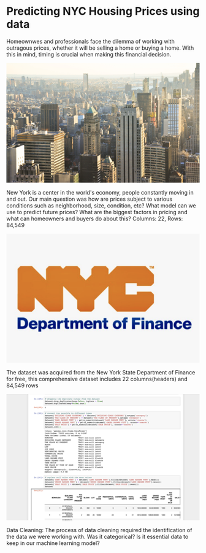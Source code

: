 # Predicting NYC Housing Prices using data

Homeownwes and professionals face the dilemma of working with outragous prices, whether it will be selling a home or buying a home. With this in mind, timing is crucial when making this financial decision.

<img src="images/jose-sanchez-JHrcLW42Q1Y-unsplash.jpg" width="600">  

New York is a center in the world's economy, people constantly moving in and out. Our main question was how are prices subject to various conditions such as neighborhood, size, condition, etc? What model can we use to predict future prices? What are the biggest factors in pricing and what can homeowners and buyers do about this? Columns: 22, Rows: 84,549


<img src="images/Screen%20Shot%202020-01-22%20at%2012.22.44%20AM.png" width="600">  


The dataset was acquired from the New York State Department of Finance for free, this comprehensive dataset includes 22 columns(headers) and 84,549 rows




<img src="images/Screen%20Shot%202020-01-22%20at%202.50.18%20PM.png" width="600">  



Data Cleaning: The process of data cleaning required the identification of the data we were working with. Was it categorical? Is it essential data to keep in our machine learning model?

